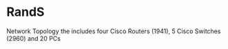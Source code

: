 # RandS
Network Topology the includes four Cisco Routers (1941), 5 Cisco Switches (2960) and 20 PCs
